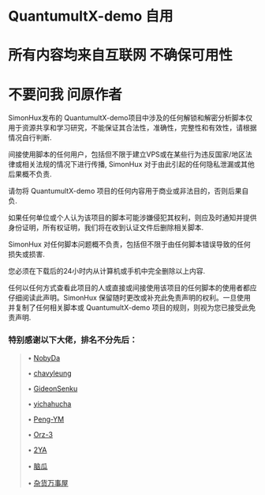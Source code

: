 # QuantumultX-demo 自用

# 所有内容均来自互联网 不确保可用性

# 不要问我 问原作者

SimonHux发布的
QuantumultX-demo项目中涉及的任何解锁和解密分析脚本仅用于资源共享和学习研究，不能保证其合法性，准确性，完整性和有效性，请根据情况自行判断.

间接使用脚本的任何用户，包括但不限于建立VPS或在某些行为违反国家/地区法律或相关法规的情况下进行传播, SimonHux 对于由此引起的任何隐私泄漏或其他后果概不负责.

请勿将
QuantumultX-demo 项目的任何内容用于商业或非法目的，否则后果自负.

如果任何单位或个人认为该项目的脚本可能涉嫌侵犯其权利，则应及时通知并提供身份证明，所有权证明，我们将在收到认证文件后删除相关脚本.

SimonHux 对任何脚本问题概不负责，包括但不限于由任何脚本错误导致的任何损失或损害.

您必须在下载后的24小时内从计算机或手机中完全删除以上内容.

任何以任何方式查看此项目的人或直接或间接使用该项目的任何脚本的使用者都应仔细阅读此声明。SimonHux 保留随时更改或补充此免责声明的权利。一旦使用并复制了任何相关脚本或
QuantumultX-demo 项目的规则，则视为您已接受此免责声明.

### 特别感谢以下大佬，排名不分先后：
>• [NobyDa](https://github.com/NobyDa/Script/tree/master)
>
>• [chavyleung](https://github.com/chavyleung/scripts)
>
>• [GideonSenku](https://github.com/GideonSenku/Scriptable)
>
>• [yichahucha](https://github.com/yichahucha/surge/tree/master)
>
>• [Peng-YM](https://github.com/Peng-YM/QuanX)
>
>• [Orz-3](https://github.com/Orz-3/mini)
>
>• [2YA](https://github.com/dompling/Scriptable)
>
>• [脑瓜](https://github.com/anker1209/Scriptable)
>
>• [杂货万事屋](https://github.com/Enjoyee/Scriptable)

